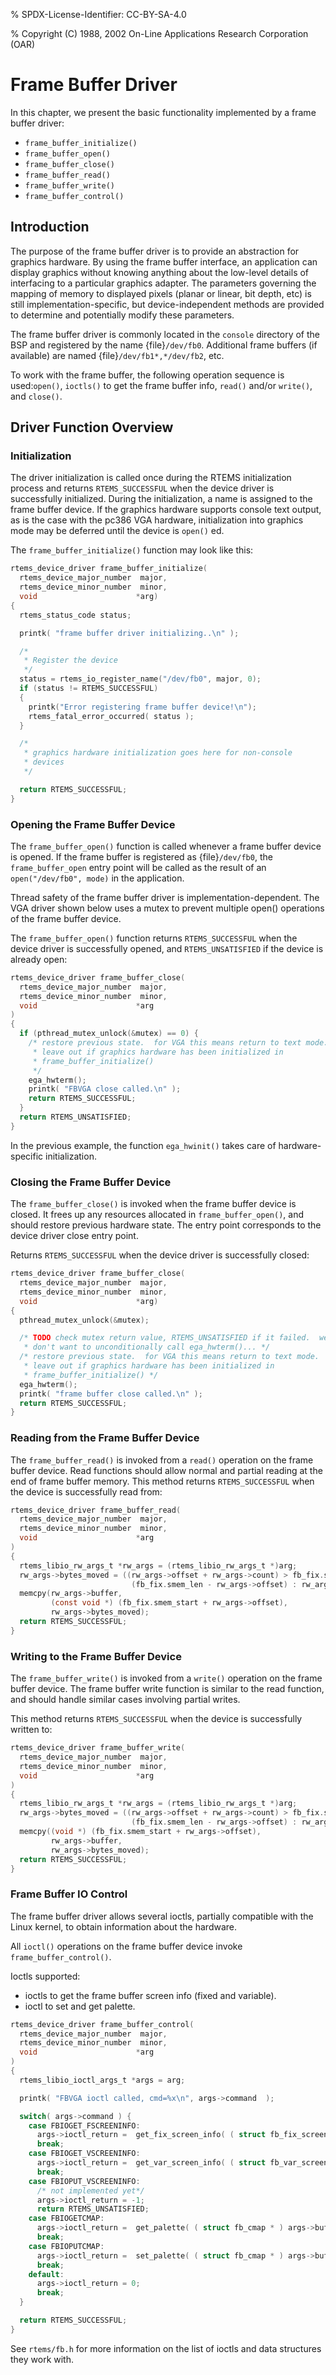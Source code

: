 % SPDX-License-Identifier: CC-BY-SA-4.0

% Copyright (C) 1988, 2002 On-Line Applications Research Corporation (OAR)

# Frame Buffer Driver

In this chapter, we present the basic functionality implemented by a frame
buffer driver:

- `frame_buffer_initialize()`
- `frame_buffer_open()`
- `frame_buffer_close()`
- `frame_buffer_read()`
- `frame_buffer_write()`
- `frame_buffer_control()`

## Introduction

The purpose of the frame buffer driver is to provide an abstraction for
graphics hardware. By using the frame buffer interface, an application can
display graphics without knowing anything about the low-level details of
interfacing to a particular graphics adapter. The parameters governing the
mapping of memory to displayed pixels (planar or linear, bit depth, etc) is
still implementation-specific, but device-independent methods are provided to
determine and potentially modify these parameters.

The frame buffer driver is commonly located in the `console` directory of the
BSP and registered by the name {file}`/dev/fb0`. Additional frame buffers (if
available) are named {file}`/dev/fb1*,*/dev/fb2`, etc.

To work with the frame buffer, the following operation sequence is
used:`open()`, `ioctls()` to get the frame buffer info, `read()`
and/or `write()`, and `close()`.

## Driver Function Overview

### Initialization

The driver initialization is called once during the RTEMS initialization
process and returns `RTEMS_SUCCESSFUL` when the device driver is successfully
initialized. During the initialization, a name is assigned to the frame buffer
device. If the graphics hardware supports console text output, as is the case
with the pc386 VGA hardware, initialization into graphics mode may be deferred
until the device is `open()` ed.

The `frame_buffer_initialize()` function may look like this:

```c
rtems_device_driver frame_buffer_initialize(
  rtems_device_major_number  major,
  rtems_device_minor_number  minor,
  void                      *arg)
{
  rtems_status_code status;

  printk( "frame buffer driver initializing..\n" );

  /*
   * Register the device
   */
  status = rtems_io_register_name("/dev/fb0", major, 0);
  if (status != RTEMS_SUCCESSFUL)
  {
    printk("Error registering frame buffer device!\n");
    rtems_fatal_error_occurred( status );
  }

  /*
   * graphics hardware initialization goes here for non-console
   * devices
   */

  return RTEMS_SUCCESSFUL;
}
```

### Opening the Frame Buffer Device

The `frame_buffer_open()` function is called whenever a frame buffer device
is opened. If the frame buffer is registered as {file}`/dev/fb0`, the
`frame_buffer_open` entry point will be called as the result of an
`open("/dev/fb0", mode)` in the application.

Thread safety of the frame buffer driver is implementation-dependent. The VGA
driver shown below uses a mutex to prevent multiple open() operations of the
frame buffer device.

The `frame_buffer_open()` function returns `RTEMS_SUCCESSFUL` when the
device driver is successfully opened, and `RTEMS_UNSATISFIED` if the device
is already open:

```c
rtems_device_driver frame_buffer_close(
  rtems_device_major_number  major,
  rtems_device_minor_number  minor,
  void                      *arg
)
{
  if (pthread_mutex_unlock(&mutex) == 0) {
    /* restore previous state.  for VGA this means return to text mode.
     * leave out if graphics hardware has been initialized in
     * frame_buffer_initialize()
     */
    ega_hwterm();
    printk( "FBVGA close called.\n" );
    return RTEMS_SUCCESSFUL;
  }
  return RTEMS_UNSATISFIED;
}
```

In the previous example, the function `ega_hwinit()` takes care of
hardware-specific initialization.

### Closing the Frame Buffer Device

The `frame_buffer_close()` is invoked when the frame buffer device is closed.
It frees up any resources allocated in `frame_buffer_open()`, and should
restore previous hardware state. The entry point corresponds to the device
driver close entry point.

Returns `RTEMS_SUCCESSFUL` when the device driver is successfully closed:

```c
rtems_device_driver frame_buffer_close(
  rtems_device_major_number  major,
  rtems_device_minor_number  minor,
  void                      *arg)
{
  pthread_mutex_unlock(&mutex);

  /* TODO check mutex return value, RTEMS_UNSATISFIED if it failed.  we
   * don't want to unconditionally call ega_hwterm()... */
  /* restore previous state.  for VGA this means return to text mode.
   * leave out if graphics hardware has been initialized in
   * frame_buffer_initialize() */
  ega_hwterm();
  printk( "frame buffer close called.\n" );
  return RTEMS_SUCCESSFUL;
}
```

### Reading from the Frame Buffer Device

The `frame_buffer_read()` is invoked from a `read()` operation on the frame
buffer device. Read functions should allow normal and partial reading at the
end of frame buffer memory. This method returns `RTEMS_SUCCESSFUL` when the
device is successfully read from:

```c
rtems_device_driver frame_buffer_read(
  rtems_device_major_number  major,
  rtems_device_minor_number  minor,
  void                      *arg
)
{
  rtems_libio_rw_args_t *rw_args = (rtems_libio_rw_args_t *)arg;
  rw_args->bytes_moved = ((rw_args->offset + rw_args->count) > fb_fix.smem_len ) ?
                           (fb_fix.smem_len - rw_args->offset) : rw_args->count;
  memcpy(rw_args->buffer,
         (const void *) (fb_fix.smem_start + rw_args->offset),
         rw_args->bytes_moved);
  return RTEMS_SUCCESSFUL;
}
```

### Writing to the Frame Buffer Device

The `frame_buffer_write()` is invoked from a `write()` operation on the
frame buffer device. The frame buffer write function is similar to the read
function, and should handle similar cases involving partial writes.

This method returns `RTEMS_SUCCESSFUL` when the device is successfully
written to:

```c
rtems_device_driver frame_buffer_write(
  rtems_device_major_number  major,
  rtems_device_minor_number  minor,
  void                      *arg
)
{
  rtems_libio_rw_args_t *rw_args = (rtems_libio_rw_args_t *)arg;
  rw_args->bytes_moved = ((rw_args->offset + rw_args->count) > fb_fix.smem_len ) ?
                           (fb_fix.smem_len - rw_args->offset) : rw_args->count;
  memcpy((void *) (fb_fix.smem_start + rw_args->offset),
         rw_args->buffer,
         rw_args->bytes_moved);
  return RTEMS_SUCCESSFUL;
}
```

### Frame Buffer IO Control

The frame buffer driver allows several ioctls, partially compatible with the
Linux kernel, to obtain information about the hardware.

All `ioctl()` operations on the frame buffer device invoke
`frame_buffer_control()`.

Ioctls supported:

- ioctls to get the frame buffer screen info (fixed and variable).
- ioctl to set and get palette.

```c
rtems_device_driver frame_buffer_control(
  rtems_device_major_number  major,
  rtems_device_minor_number  minor,
  void                      *arg
)
{
  rtems_libio_ioctl_args_t *args = arg;

  printk( "FBVGA ioctl called, cmd=%x\n", args->command  );

  switch( args->command ) {
    case FBIOGET_FSCREENINFO:
      args->ioctl_return =  get_fix_screen_info( ( struct fb_fix_screeninfo * ) args->buffer );
      break;
    case FBIOGET_VSCREENINFO:
      args->ioctl_return =  get_var_screen_info( ( struct fb_var_screeninfo * ) args->buffer );
      break;
    case FBIOPUT_VSCREENINFO:
      /* not implemented yet*/
      args->ioctl_return = -1;
      return RTEMS_UNSATISFIED;
    case FBIOGETCMAP:
      args->ioctl_return =  get_palette( ( struct fb_cmap * ) args->buffer );
      break;
    case FBIOPUTCMAP:
      args->ioctl_return =  set_palette( ( struct fb_cmap * ) args->buffer );
      break;
    default:
      args->ioctl_return = 0;
      break;
  }

  return RTEMS_SUCCESSFUL;
}
```

See `rtems/fb.h` for more information on the list of ioctls and data
structures they work with.

